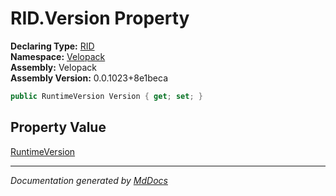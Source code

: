 ﻿<!--  
  <auto-generated>   
    The contents of this file were generated by a tool.  
    Changes to this file may be list if the file is regenerated  
  </auto-generated>   
-->

# RID.Version Property

**Declaring Type:** [RID](../index.md)  
**Namespace:** [Velopack](../../index.md)  
**Assembly:** Velopack  
**Assembly Version:** 0.0.1023+8e1beca

```csharp
public RuntimeVersion Version { get; set; }
```

## Property Value

[RuntimeVersion](../../RuntimeVersion/index.md)

___

*Documentation generated by [MdDocs](https://github.com/ap0llo/mddocs)*
